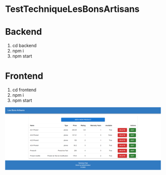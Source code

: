 # TestTechniqueLesBonsArtisans

# Backend

1. cd backend
2. npm i
3. npm start

# Frontend

1. cd frontend
2. npm i
3. npm start

![Home Screen](./frontend/public/Home.png)
